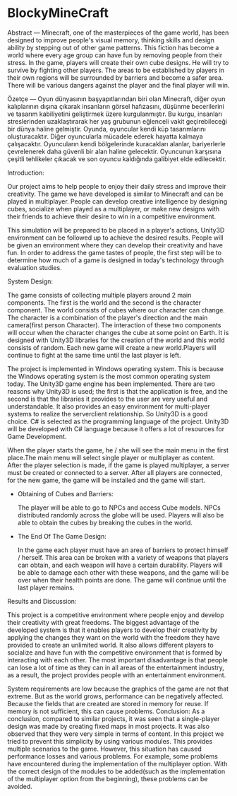 # BlockyMineCraft
Abstract — Minecraft, one of the masterpieces of the game
world, has been designed to improve people's visual memory,
thinking skills and design ability by stepping out of other game
patterns. This fiction has become a world where every age group
can have fun by removing people from their stress.
In the game, players will create their own cube designs. He
will try to survive by fighting other players. The areas to be
established by players in their own regions will be surrounded by
barriers and become a safer area. There will be various dangers
against the player and the final player will win.

Özetçe — Oyun dünyasının başyapıtlarından biri olan
Minecraft, diğer oyun kalıplarının dışına çıkarak insanların görsel
hafızasını, düşünme becerilerini ve tasarım kabiliyetini
geliştirmek üzere kurgulanmıştır. Bu kurgu, insanları
streslerinden uzaklaştırarak her yaş grubunun eğlenceli vakit
geçirebileceği bir dünya haline gelmiştir.
Oyunda, oyuncular kendi küp tasarımlarını oluşturacaktır.
Diğer oyuncularla mücadele ederek hayatta kalmaya çalışacaktır.
Oyuncuların kendi bölgelerinde kuracakları alanlar, bariyerlerle
çevrelenerek daha güvenli bir alan haline gelecektir. Oyuncunun
karşısına çeşitli tehlikeler çıkacak ve son oyuncu kaldığında
galibiyet elde edilecektir.

Introduction:

  Our project aims to help people to enjoy their daily stress
and improve their creativity. The game we have developed
is similar to Minecraft and can be played in multiplayer.
People can develop creative intelligence by designing
cubes, socialize when played as a multiplayer, or make new
designs with their friends to achieve their desire to win in a
competitive environment.

  This simulation will be prepared to be placed in a
player's actions, Unity3D environment can be followed up
to achieve the desired results. People will be given an
environment where they can develop their creativity and
have fun. In order to address the game tastes of people, the
first step will be to determine how much of a game is
designed in today's technology through evaluation studies.

System Design:

  The game consists of collecting multiple players around
2 main components. The first is the world and the second is
the character component. The world consists of cubes where
our character can change. The character is a combination of
the player's direction and the main camera(first person
Character). The interaction of these two components will
occur when the character changes the cube at some point on
Earth. It is designed with Unity3D libraries for the creation
of the world and this world consists of random. Each new
game will create a new world.Players will continue to fight
at the same time until the last player is left. 

  The project is implemented in Windows operating
system. This is because the Windows operating system is
the most common operating system today. The Unity3D
game engine has been implemented. There are two reasons
why Unity3D is used; the first is that the application is free,
and the second is that the libraries it provides to the user are
very useful and understandable. It also provides an easy
environment for multi-player systems to realize the serverclient relationship. So Unity3D is a good choice. C# is
selected as the programming language of the project.
Unity3D will be developed with C# language because it
offers a lot of resources for Game Development.

  When the player starts the game, he / she will see the
main menu in the first place.The main menu will select
single player or multiplayer as content. After the player
selection is made, if the game is played multiplayer, a server
must be created or connected to a server. After all players
are connected, for the new game, the game will be installed
and the game will start.

- Obtaining of Cubes and Barriers:

  The player will be able to go to NPCs and access Cube
models. NPCs distributed randomly across the globe will be
used. Players will also be able to obtain the cubes by
breaking the cubes in the world.

- The End Of The Game Design:

  In the game each player must have an area of barriers to
protect himself / herself. This area can be broken with a
variety of weapons that players can obtain, and each weapon
will have a certain durability. Players will be able to damage
each other with these weapons, and the game will be over
when their health points are done. The game will continue
until the last player remains.

Results and Discussion:

  This project is a competitive environment where people
enjoy and develop their creativity with great freedoms. The
biggest advantage of the developed system is that it enables
players to develop their creativity by applying the changes
they want on the world with the freedom they have provided
to create an unlimited world. It also allows different players
to socialize and have fun with the competitive environment
that is formed by interacting with each other. The most
important disadvantage is that people can lose a lot of time
as they can in all areas of the entertainment industry, as a
result, the project provides people with an entertainment
environment.

  System requirements are low because the graphics of the
game are not that extreme. But as the world grows,
performance can be negatively affected. Because the fields
that are created are stored in memory for reuse. If memory
is not sufficient, this can cause problems.
  Conclusion:
  As a conclusion, compared to similar projects, it was
seen that a single-player design was made by creating fixed
maps in most projects. It was also observed that they were
very simple in terms of content. In this project we tried to
prevent this simplicity by using various modules. This
provides multiple scenarios to the game. However, this
situation has caused performance losses and various
problems. For example, some problems have encountered
during the implementation of the multiplayer option. With
the correct design of the modules to be added(such as the
implementation of the multiplayer option from the
beginning), these problems can be avoided.
